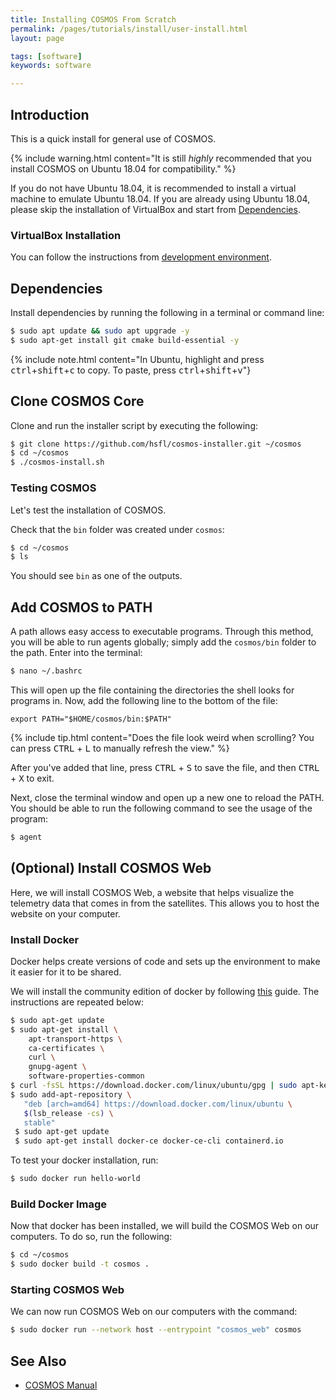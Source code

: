 ```yaml
---
title: Installing COSMOS From Scratch
permalink: /pages/tutorials/install/user-install.html
layout: page

tags: [software]
keywords: software

---
```


## Introduction

This is a quick install for general use of COSMOS. 

{% include warning.html content="It is still _highly_ recommended that you install COSMOS on Ubuntu 18.04 for compatibility." %}

If you do not have Ubuntu 18.04, it is recommended to install a virtual machine to emulate Ubuntu 18.04. If you are already using Ubuntu 18.04, please skip the installation of VirtualBox and start from [Dependencies](#dependencies).

### VirtualBox Installation
You can follow the instructions from [development environment]({{site.baseurl}}/pages/tutorials/setup/development-environment.html).

## Dependencies
Install dependencies by running the following in a terminal or command line:
```bash
$ sudo apt update && sudo apt upgrade -y
$ sudo apt-get install git cmake build-essential -y
  ```
{% include note.html content="In Ubuntu, highlight and press <kbd>ctrl</kbd>+<kbd>shift</kbd>+<kbd>c</kbd> to copy. To paste, press <kbd>ctrl</kbd>+<kbd>shift</kbd>+<kbd>v</kbd>"}

## Clone COSMOS Core
Clone and run the installer script by executing the following:

```bash
$ git clone https://github.com/hsfl/cosmos-installer.git ~/cosmos
$ cd ~/cosmos
$ ./cosmos-install.sh
```

### Testing COSMOS
Let's test the installation of COSMOS.

Check that the ```bin``` folder was created under ```cosmos```:
```bash
$ cd ~/cosmos
$ ls
```

You should see ```bin``` as one of the outputs.

## Add COSMOS to PATH

A path allows easy access to executable programs. Through this method, you will be able to run agents globally; simply add the `cosmos/bin` folder to the path.
Enter into the terminal:


```bash
$ nano ~/.bashrc
```

This will open up the file containing the directories the shell looks for programs in.
Now, add the following line to the bottom of the file:

```
export PATH="$HOME/cosmos/bin:$PATH"
```

{% include tip.html content="Does the file look weird when scrolling? You can press <kbd>CTRL</kbd> + <kbd>L</kbd>
to manually refresh the view." %}

After you've added that line, press <kbd>CTRL</kbd> + <kbd>S</kbd> to save the file, and then
<kbd>CTRL</kbd> + <kbd>X</kbd> to exit.

Next, close the terminal window and open up a new one to reload the PATH. You should be able to run the following command
to see the usage of the program:

```bash
$ agent
```

## (Optional) Install COSMOS Web
Here, we will install COSMOS Web, a website that helps visualize the telemetry data that comes in from the satellites. This allows you to host the website on your computer. 

### Install Docker
Docker helps create versions of code and sets up the environment to make it easier for it to be shared.

We will install the community edition of docker by following [this](https://docs.docker.com/engine/install/ubuntu/#install-using-the-repository) guide. The instructions are repeated below:

```bash
$ sudo apt-get update
$ sudo apt-get install \
    apt-transport-https \
    ca-certificates \
    curl \
    gnupg-agent \
    software-properties-common
$ curl -fsSL https://download.docker.com/linux/ubuntu/gpg | sudo apt-key add -
$ sudo add-apt-repository \
   "deb [arch=amd64] https://download.docker.com/linux/ubuntu \
   $(lsb_release -cs) \
   stable"
 $ sudo apt-get update
 $ sudo apt-get install docker-ce docker-ce-cli containerd.io
 ```

To test your docker installation, run:
```bash
$ sudo docker run hello-world
```

### Build Docker Image
Now that docker has been installed, we will build the COSMOS Web on our computers. To do so, run the following:

```bash
$ cd ~/cosmos
$ sudo docker build -t cosmos .
```

### Starting COSMOS Web
We can now run COSMOS Web on our computers with the command:
```bash
$ sudo docker run --network host --entrypoint "cosmos_web" cosmos
```

## See Also
* [COSMOS Manual](https://docs.google.com/document/d/19rqvtZeEMJzkEcsTlC4ojYUkN-3OcYLc6IqRXgDIQlI)

